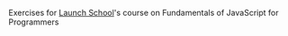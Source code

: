 Exercises for [Launch School](https://launchschool.com)'s course on Fundamentals of JavaScript for Programmers
